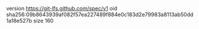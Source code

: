version https://git-lfs.github.com/spec/v1
oid sha256:09b8643939af082f57ea227489f884e0c183d2e79983a8113ab50dd1a18e527b
size 160
